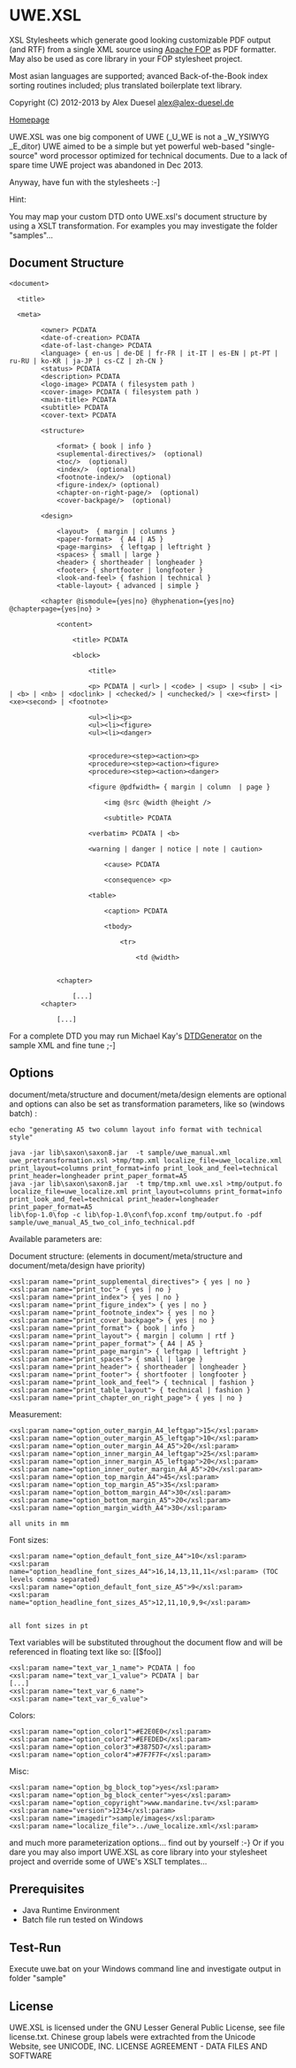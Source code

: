 UWE.XSL  
=================

XSL Stylesheets which generate good looking customizable PDF output (and RTF) from a single XML source using [Apache FOP](http://xmlgraphics.apache.org/fop/) as PDF formatter.
May also be used as core library in your FOP stylesheet project.

Most asian languages are supported; avanced Back-of-the-Book index sorting routines included; plus translated boilerplate text library.

Copyright (C) 2012-2013  by Alex Duesel <alex@alex-duesel.de>

[Homepage](http://www.mandarine.tv)

UWE.XSL was one big component of UWE (_U_WE is not a _W_YSIWYG _E_ditor)
UWE aimed to be a simple but yet powerful web-based "single-source" word processor optimized for technical documents.
Due to a lack of spare time UWE project was abandoned in Dec 2013.

Anyway, have fun with the stylesheets :-] 

Hint:

You may map your custom DTD onto UWE.xsl's document structure by using a XSLT transformation.
For examples you may investigate the folder "samples"... 


Document Structure
-------------

	<document>
		
	  <title>
		
	  <meta>
		
			<owner> PCDATA 
			<date-of-creation> PCDATA 
			<date-of-last-change> PCDATA 
			<language> { en-us | de-DE | fr-FR | it-IT | es-EN | pt-PT | ru-RU | ko-KR | ja-JP | cs-CZ | zh-CN }
			<status> PCDATA
			<description> PCDATA
			<logo-image> PCDATA ( filesystem path )
			<cover-image> PCDATA ( filesystem path )
			<main-title> PCDATA 
			<subtitle> PCDATA
			<cover-text> PCDATA

			<structure>
				
				<format> { book | info }
				<suplemental-directives/>  (optional)
				<toc/>  (optional)
				<index/>  (optional)
				<footnote-index/>  (optional)
				<figure-index/> (optional)
				<chapter-on-right-page/>  (optional)
				<cover-backpage/>  (optional)
			   
			<design>
			
				<layout>  { margin | columns }
				<paper-format>  { A4 | A5 }
				<page-margins>  { leftgap | leftright }
				<spaces> { small | large }
				<header> { shortheader | longheader }
				<footer> { shortfooter | longfooter }
				<look-and-feel> { fashion | technical }
				<table-layout> { advanced | simple }
				
			<chapter @ismodule={yes|no} @hyphenation={yes|no} @chapterpage={yes|no} >
				
				<content>
				
					<title> PCDATA
					
					<block>
					
						<title>
						
						<p> PCDATA | <url> | <code> | <sup> | <sub> | <i> | <b> | <nb> | <doclink> | <checked/> | <unchecked/> | <xe><first> | <xe><second> | <footnote>
						
						<ul><li><p> 
						<ul><li><figure>
						<ul><li><danger> 
						
						
						<procedure><step><action><p> 
						<procedure><step><action><figure>
						<procedure><step><action><danger>
						
						<figure @pdfwidth= { margin | column  | page }
						
							<img @src @width @height />
							
							<subtitle> PCDATA
							
						<verbatim> PCDATA | <b>
						
						<warning | danger | notice | note | caution>
							
							<cause> PCDATA
							
							<consequence> <p>
							
						<table>
							
							<caption> PCDATA
							
							<tbody>
							
								<tr>
								
									<td @width>
									
				
				<chapter>
					
					[...]
			<chapter>
				
				[...]

For a complete DTD you may run Michael Kay's [DTDGenerator](http://saxon.sourceforge.net/dtdgen.html) on the sample XML and fine tune ;-]
							
Options
-------------
							
document/meta/structure and document/meta/design elements are optional and options can also be set as transformation parameters, like so (windows batch) :

	echo "generating A5 two column layout info format with technical style" 

	java -jar lib\saxon\saxon8.jar  -t sample/uwe_manual.xml uwe_pretransformation.xsl >tmp/tmp.xml localize_file=uwe_localize.xml print_layout=columns print_format=info print_look_and_feel=technical print_header=longheader print_paper_format=A5
	java -jar lib\saxon\saxon8.jar  -t tmp/tmp.xml uwe.xsl >tmp/output.fo localize_file=uwe_localize.xml print_layout=columns print_format=info print_look_and_feel=technical print_header=longheader print_paper_format=A5
	lib\fop-1.0\fop -c lib\fop-1.0\conf\fop.xconf tmp/output.fo -pdf sample/uwe_manual_A5_two_col_info_technical.pdf

							
Available parameters are:


Document structure: (elements in document/meta/structure and document/meta/design have priority)
							
	<xsl:param name="print_supplemental_directives"> { yes | no }
	<xsl:param name="print_toc"> { yes | no }
	<xsl:param name="print_index"> { yes | no }
	<xsl:param name="print_figure_index"> { yes | no }	
	<xsl:param name="print_footnote_index"> { yes | no }
	<xsl:param name="print_cover_backpage"> { yes | no }
	<xsl:param name="print_format"> { book | info }
	<xsl:param name="print_layout"> { margin | column | rtf }
	<xsl:param name="print_paper_format"> { A4 | A5 }
	<xsl:param name="print_page_margin"> { leftgap | leftright }
	<xsl:param name="print_spaces"> { small | large }
	<xsl:param name="print_header"> { shortheader | longheader }
	<xsl:param name="print_footer"> { shortfooter | longfooter }
	<xsl:param name="print_look_and_feel"> { technical | fashion }
	<xsl:param name="print_table_layout"> { technical | fashion }
	<xsl:param name="print_chapter_on_right_page"> { yes | no }


Measurement:

	<xsl:param name="option_outer_margin_A4_leftgap">15</xsl:param>
	<xsl:param name="option_outer_margin_A5_leftgap">10</xsl:param>
	<xsl:param name="option_outer_margin_A4_A5">20</xsl:param>
	<xsl:param name="option_inner_margin_A4_leftgap">25</xsl:param>
	<xsl:param name="option_inner_margin_A5_leftgap">20</xsl:param>
	<xsl:param name="option_inner_outer_margin_A4_A5">20</xsl:param>
	<xsl:param name="option_top_margin_A4">45</xsl:param>
	<xsl:param name="option_top_margin_A5">35</xsl:param>
	<xsl:param name="option_bottom_margin_A4">30</xsl:param>
	<xsl:param name="option_bottom_margin_A5">20</xsl:param>
	<xsl:param name="option_margin_width_A4">30</xsl:param>
	
	all units in mm


Font sizes:

	<xsl:param name="option_default_font_size_A4">10</xsl:param>
	<xsl:param name="option_headline_font_sizes_A4">16,14,13,11,11</xsl:param> (TOC levels comma separated)
	<xsl:param name="option_default_font_size_A5">9</xsl:param>
	<xsl:param name="option_headline_font_sizes_A5">12,11,10,9,9</xsl:param>   


	all font sizes in pt


Text variables will be substituted throughout the document flow and will be referenced in floating text like so: [[$foo]]

	<xsl:param name="text_var_1_name"> PCDATA | foo
	<xsl:param name="text_var_1_value"> PCDATA | bar
	[...]
	<xsl:param name="text_var_6_name">
	<xsl:param name="text_var_6_value">
	
	
Colors:

 	<xsl:param name="option_color1">#E2E0E0</xsl:param>
	<xsl:param name="option_color2">#EFEDED</xsl:param>
	<xsl:param name="option_color3">#3875D7</xsl:param>
	<xsl:param name="option_color4">#7F7F7F</xsl:param>
	

Misc:

	<xsl:param name="option_bg_block_top">yes</xsl:param>
	<xsl:param name="option_bg_block_center">yes</xsl:param>
	<xsl:param name="option_copyright">www.mandarine.tv</xsl:param>
	<xsl:param name="version">1234</xsl:param>
	<xsl:param name="imagedir">sample/images</xsl:param>
	<xsl:param name="localize_file">../uwe_localize.xml</xsl:param>
                 

and much more parameterization options... find out by yourself :-} Or if you dare you may also import UWE.XSL as 
core library into your stylesheet project and override some of UWE's XSLT templates...


Prerequisites
-------------

* Java Runtime Environment
* Batch file run tested on Windows 


Test-Run
-------

Execute uwe.bat on your Windows command line and investigate output in folder "sample"


License
-------

UWE.XSL is licensed under the GNU Lesser General Public License, see file license.txt. Chinese group labels were extrachted from the Unicode Website, see
UNICODE, INC. LICENSE AGREEMENT - DATA FILES AND SOFTWARE


